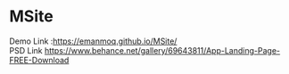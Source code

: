 # MSite
Demo Link :https://emanmoq.github.io/MSite/ 
<br>
PSD Link https://www.behance.net/gallery/69643811/App-Landing-Page-FREE-Download

